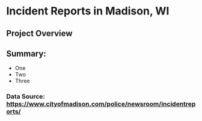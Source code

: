 # Incident Reports in Madison, WI

## Project Overview
## Summary:
- One
- Two
- Three

### Data Source: https://www.cityofmadison.com/police/newsroom/incidentreports/
